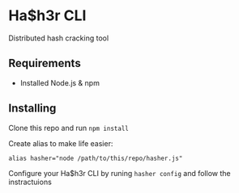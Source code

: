 # Ha$h3r CLI
Distributed hash cracking tool

## Requirements
- Installed Node.js & npm

## Installing
Clone this repo and run `npm install`

Create alias to make life easier:
```
alias hasher="node /path/to/this/repo/hasher.js"
```
Configure your Ha$h3r CLI by runing `hasher config` and follow the instractuions
